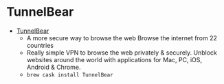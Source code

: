 # TunnelBear
- [TunnelBear](https://www.tunnelbear.com/)
  -  A more secure way to browse the web Browse the internet from 22 countries
  - Really simple VPN to browse the web privately & securely. Unblock websites around the world with applications for Mac, PC, iOS, Android & Chrome.
  - `brew cask install TunnelBear`
